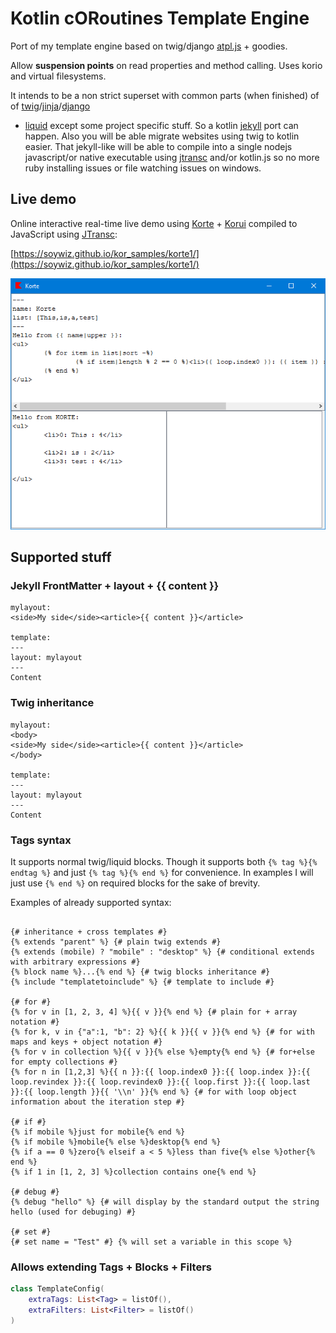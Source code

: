 # Kotlin cORoutines Template Engine

Port of my template engine based on twig/django [atpl.js](https://github.com/soywiz/atpl.js) + goodies.

Allow **suspension points** on read properties and method calling. Uses korio and virtual filesystems.

It intends to be a non strict superset with common parts (when finished) of of [twig](http://twig.sensiolabs.org/)/[jinja](http://jinja.pocoo.org/)/[django](https://www.djangoproject.com/)
+ [liquid](https://github.com/Shopify/liquid/wiki) except some project specific stuff.
So a kotlin [jekyll](https://jekyllrb.com/) port can happen.
Also you will be able migrate websites using twig to kotlin easier.
That jekyll-like will be able to compile into a single nodejs javascript/or native executable using [jtransc](https://github.com/jtransc/jtransc) and/or kotlin.js
so no more ruby installing issues or file watching issues on windows.

## Live demo

Online interactive real-time live demo using [Korte](https://github.com/soywiz/korte) + [Korui](https://github.com/soywiz/korui) compiled to JavaScript using [JTransc](https://github.com/jtransc/jtransc):

[https://soywiz.github.io/kor_samples/korte1/](https://soywiz.github.io/kor_samples/korte1/)

[![](docs/korte_sample.png)](https://soywiz.github.io/kor_samples/korte1/)

## Supported stuff

### Jekyll FrontMatter + layout + {{ content }}

```django
mylayout:
<side>My side</side><article>{{ content }}</article>

template:
---
layout: mylayout
---
Content
```

### Twig inheritance

```django
mylayout:
<body>
<side>My side</side><article>{{ content }}</article>
</body>

template:
---
layout: mylayout
---
Content
```

### Tags syntax

It supports normal twig/liquid blocks.
Though it supports both `{% tag %}{% endtag %}` and just `{% tag %}{% end %}` for convenience.
In examples I will just use `{% end %}` on required blocks for the sake of brevity.

Examples of already supported syntax:

```django

{# inheritance + cross templates #}
{% extends "parent" %} {# plain twig extends #}
{% extends (mobile) ? "mobile" : "desktop" %} {# conditional extends with arbitrary expressions #}
{% block name %}...{% end %} {# twig blocks inheritance #}
{% include "templatetoinclude" %} {# template to include #}

{# for #}
{% for v in [1, 2, 3, 4] %}{{ v }}{% end %} {# plain for + array notation #}
{% for k, v in {"a":1, "b": 2} %}{{ k }}{{ v }}{% end %} {# for with maps and keys + object notation #}
{% for v in collection %}{{ v }}{% else %}empty{% end %} {# for+else for empty collections #}
{% for n in [1,2,3] %}{{ n }}:{{ loop.index0 }}:{{ loop.index }}:{{ loop.revindex }}:{{ loop.revindex0 }}:{{ loop.first }}:{{ loop.last }}:{{ loop.length }}{{ '\\n' }}{% end %} {# for with loop object information about the iteration step #}

{# if #}
{% if mobile %}just for mobile{% end %}
{% if mobile %}mobile{% else %}desktop{% end %}
{% if a == 0 %}zero{% elseif a < 5 %}less than five{% else %}other{% end %}
{% if 1 in [1, 2, 3] %}collection contains one{% end %}

{# debug #}
{% debug "hello" %} {# will display by the standard output the string hello (used for debuging) #}

{# set #}
{# set name = "Test" #} {% will set a variable in this scope %}

```

### Allows extending Tags + Blocks + Filters

```kotlin
class TemplateConfig(
	extraTags: List<Tag> = listOf(),
	extraFilters: List<Filter> = listOf()
)
```

